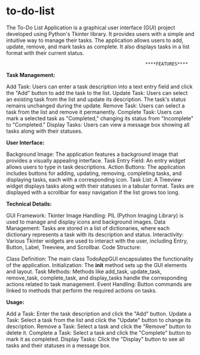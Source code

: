 # to-do-list
The To-Do List Application is a graphical user interface (GUI) project developed using Python's Tkinter library. It provides users with a simple and intuitive way to manage their tasks. The application allows users to add, update, remove, and mark tasks as complete. It also displays tasks in a list format with their current status.

                                                        ****FEATURES****
                                 
**Task Management:**

Add Task: Users can enter a task description into a text entry field and click the "Add" button to add the task to the list.
Update Task: Users can select an existing task from the list and update its description. The task's status remains unchanged during the update.
Remove Task: Users can select a task from the list and remove it permanently.
Complete Task: Users can mark a selected task as "Completed," changing its status from "Incomplete" to "Completed."
Display Tasks: Users can view a message box showing all tasks along with their statuses.

**User Interface:**

Background Image: The application features a background image that provides a visually appealing interface.
Task Entry Field: An entry widget allows users to type in task descriptions.
Action Buttons: The application includes buttons for adding, updating, removing, completing tasks, and displaying tasks, each with a corresponding icon.
Task List: A Treeview widget displays tasks along with their statuses in a tabular format. Tasks are displayed with a scrollbar for easy navigation if the list grows too long.

**Technical Details:**

GUI Framework: Tkinter
Image Handling: PIL (Python Imaging Library) is used to manage and display icons and background images.
Data Management: Tasks are stored in a list of dictionaries, where each dictionary represents a task with its description and status.
Interactivity: Various Tkinter widgets are used to interact with the user, including Entry, Button, Label, Treeview, and Scrollbar.
Code Structure:

Class Definition: The main class TodoAppGUI encapsulates the functionality of the application.
Initialization: The __init__ method sets up the GUI elements and layout.
Task Methods: Methods like add_task, update_task, remove_task, complete_task, and display_tasks handle the corresponding actions related to task management.
Event Handling: Button commands are linked to methods that perform the required actions on tasks.

**Usage:**

Add a Task: Enter the task description and click the "Add" button.
Update a Task: Select a task from the list and click the "Update" button to change its description.
Remove a Task: Select a task and click the "Remove" button to delete it.
Complete a Task: Select a task and click the "Complete" button to mark it as completed.
Display Tasks: Click the "Display" button to see all tasks and their statuses in a message box.
